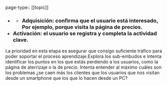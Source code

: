 page-type:: [[topic]]
- ### <ul><li>Adquisición: confirma que el usuario está interesado, Por ejemplo, porque visita la página de precios.</li></ul><li>Activación: el usuario se registra y completa la actividad clave.</li></ul>La prioridad en esta etapa es asegurar que consigo suficiente tráfico para poder soportar el proceso aprendizaje.Explora los sub-embudos e intenta identificar los puntos en los que estás perdiendo a los usuarios, como la página de aterrizaje o la de precio. Intenta entender al máximo cuáles son los problemas ¿se caen más los clientes que los usuarios que nos visitan desde un smartphone que los que lo hacen desde un PC?


